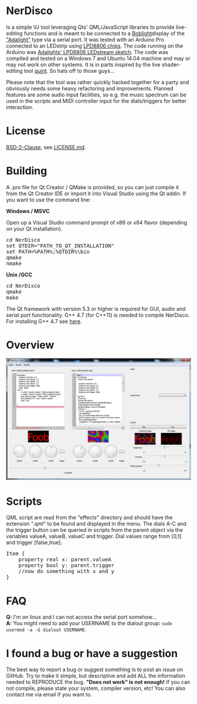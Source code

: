 NerDisco
========

Is a simple VJ tool leveraging Qts' QML/JavaScript libraries to provide live-editing functions and is meant to be connected to a [Boblight](https://code.google.com/p/boblight/)display of the ["Adalight"](http://www.adafruit.com/product/461) type via a serial port. It was tested with an Arduino Pro connected to an LEDstrip using [LPD8806 chips](http://www.adafruit.com/product/306). The code running on the Arduino was [Adalights' LPD8806 LEDstream sketch](https://github.com/adafruit/Adalight/blob/master/Arduino/LEDstream_LPD8806/LEDstream_LPD8806.pde). The code was compiled and tested on a Windows 7 and Ubuntu 14.04 machine and may or may not work on other systems.
It is in parts inspired by the live shader-editing tool [quint](https://gitorious.org/quint). So hats off to those guys...

Please note that the tool was rather quickly hacked together for a party and obviously needs some heavy refactoring and improvements. Planned features are some audio input facilities, so e.g. the music spectrum can be used in the scripts and MIDI controller input for the dials/triggers for better interaction.

License
========

[BSD-2-Clause](http://opensource.org/licenses/BSD-2-Clause), see [LICENSE.md](LICENSE.md).

Building
========
A .pro file for Qt Creator / QMake is provided, so you can just compile it from the Qt Creator IDE or import it into Visual Studio using the Qt addin. If you want to use the command line:

**Windows / MSVC**

Open up a Visual Studio command prompt of x86 or x64 flavor (depending on your Qt installation).
<pre>
cd NerDisco
set QTDIR="PATH_TO_QT_INSTALLATION"
set PATH=%PATH%;%QTDIR%\bin
qmake
nmake
</pre>

**Unix /GCC**
<pre>
cd NerDisco
qmake
make
</pre>

The Qt framework with version 5.3 or higher is required for GUI, audio and serial port functionality.
G++ 4.7 (for C++11) is needed to compile NerDisco. For installing G++ 4.7 see [here](http://lektiondestages.blogspot.de/2013/05/installing-and-switching-gccg-versions.html).

Overview
========
![GUI overview](NerDisco_gui.png?raw=true)

Scripts
========

QML script are read from the "effects" directory and should have the extension ".qml" to be found and displayed in the menu.
The dials A-C and the trigger button can be queried in scripts from the parent object via the variables valueA, valueB, valueC and trigger. Dial values range from [0,1] and trigger [false,true].
<pre>
Item {
	property real x: parent.valueA
	property bool y: parent.trigger
	//now do something with x and y
}
</pre>

FAQ
========
**Q:** I'm on linux and I can not access the serial port somehow...  
**A:** You might need to add your USERNAME to the dialout group: ```sudo usermod -a -G dialout USERNAME```.  

I found a bug or have a suggestion
========

The best way to report a bug or suggest something is to post an issue on GitHub. Try to make it simple, but descriptive and add ALL the information needed to REPRODUCE the bug. **"Does not work" is not enough!** If you can not compile, please state your system, compiler version, etc! You can also contact me via email if you want to.

